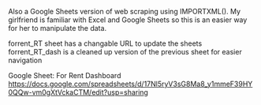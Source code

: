Also a Google Sheets version of web scraping using IMPORTXML(). My girlfriend is familiar with Excel and Google Sheets so this is an easier way for her to manipulate the data.

forrent_RT sheet has a changable URL to update the sheets
forrent_RT_dash is a cleaned up version of the previous sheet for easier navigation

Google Sheet: For Rent Dashboard
https://docs.google.com/spreadsheets/d/17Nl5ryV3sG8Ma8_y1mmeF39HY0QQw-vm0gXtVckaCTM/edit?usp=sharing
